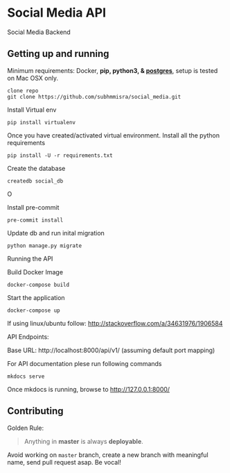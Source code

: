 Social Media API
==============================

Social Media Backend

## Getting up and running

Minimum requirements: Docker, **pip, python3, & [postgres][install-postgres]**, setup is tested on Mac OSX only.

```
clone repo
git clone https://github.com/subhmmisra/social_media.git
```

Install Virtual env

```
pip install virtualenv
```


Once you have created/activated virtual environment. Install all the python requirements

```
pip install -U -r requirements.txt
```

Create the database 

```
createdb social_db
```

O

Install pre-commit

```
pre-commit install
```

Update db and run inital migration

```
python manage.py migrate
```

Running the API

Build Docker Image

```
docker-compose build
```

Start the application

```
docker-compose up
```

If using linux/ubuntu follow: http://stackoverflow.com/a/34631976/1906584


API Endpoints:

Base URL: http://localhost:8000/api/v1/ (assuming default port mapping)


For API documentation plese run following commands

```
mkdocs serve
```
Once mkdocs is running, browse to http://127.0.0.1:8000/ 

## Contributing

Golden Rule:

> Anything in **master** is always **deployable**.

Avoid working on `master` branch, create a new branch with meaningful name, send pull request asap. Be vocal!

[install-postgres]: http://www.gotealeaf.com/blog/how-to-install-postgresql-on-a-mac
